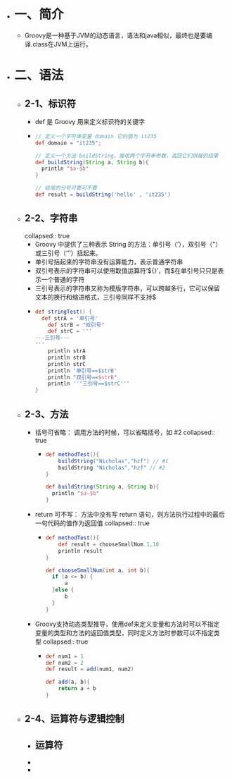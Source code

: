 - # 一、简介
	- Groovy是一种基于JVM的动态语言，语法和java相似，最终也是要编译.class在JVM上运行。
- # 二、语法
	- ## 2-1、标识符
		- def 是 Groovy 用来定义标识符的关键字
		- ```groovy
		  // 定义一个字符串变量 domain 它的值为 it235
		  def domain = "it235";
		  
		  // 定义一个方法 buildString，接收两个字符串参数，返回它们拼接的结果
		  def buildString(String a, String b){
		  	println "$a-$b"
		  }
		  
		  // 结尾的分号可要可不要
		  def result = buildString('hello' , 'it235')
		  
		  ```
	- ## 2-2、字符串
	  collapsed:: true
		- Groovy 中提供了三种表示 String 的方法：单引号（’），双引号（"）或三引号（’’’）括起来。
		- 单引号括起来的字符串没有运算能力，表示普通字符串
		- 双引号表示的字符串可以使用取值运算符‘\${}’，而$在单引号只只是表示一个普通的字符
		- 三引号表示的字符串又称为模版字符串，可以跨越多行，它可以保留文本的换行和缩进格式，三引号同样不支持$
		- ```groovy
		  def stringTest() {
		  	def strA = '单引号'
		      def strB = "双引号"
		      def strC = '''
		  ---三引号---
		  '''
		      println strA
		      println strB
		      println strC
		      println '单引号==$strB'
		      println "双引号==$strB"
		      println '''三引号==$strC'''
		  }
		  
		  ```
	- ## 2-3、方法
		- 括号可省略： 调用方法的时候，可以省略括号，如 #2
		  collapsed:: true
			- ```groovy
			  def methodTest(){
			      buildString("Nicholas","hzf") // #1
			      buildString "Nicholas","hzf" // #2
			  }
			  
			  def buildString(String a, String b){
			  	println "$a-$b"
			  }
			  
			  ```
		- return 可不写： 方法中没有写 return 语句，则方法执行过程中的最后一句代码的值作为返回值
		  collapsed:: true
			- ```groovy
			  def methodTest(){
			      def result = chooseSmallNum 1,10
			      println result
			  }
			  
			  def chooseSmallNum(int a, int b){
			  	if (a <= b) {
			  		a
			  	}else {
			  		b
			  	}
			  }
			  
			  ```
		- Groovy支持动态类型推导，使用def来定义变量和方法时可以不指定变量的类型和方法的返回值类型，同时定义方法时参数可以不指定类型
		  collapsed:: true
			- ```groovy
			  def num1 = 1
			  def num2 = 2
			  def result = add(num1, num2)
			  
			  def add(a, b){
			      return a + b
			  }
			  
			  ```
	- ## 2-4、运算符与逻辑控制
		- ## 运算符
		-
		-
